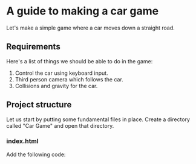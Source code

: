 # A guide to making a car game

Let's make a simple game where a car moves down a straight road.

## Requirements

Here's a list of things we should be able to do in the game:

1. Control the car using keyboard input.
2. Third person camera which follows the car.
3. Collisions and gravity for the car.

## Project structure

Let us start by putting some fundamental files in place. Create a directory called "Car Game" and open that directory.

### index.html

Add the following code:

```html
```